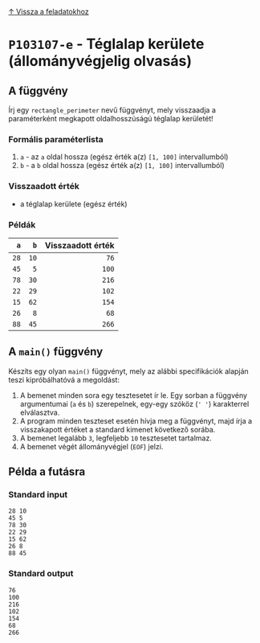 
[↑ Vissza a feladatokhoz](./README.md)

# `P103107-e` - Téglalap kerülete (állományvégjelig olvasás)

## A függvény

Írj egy `rectangle_perimeter` nevű függvényt, mely visszaadja a paraméterként megkapott oldalhosszúságú téglalap kerületét!

### Formális paraméterlista

1. `a` - az `a` oldal hossza (egész érték a(z) `[1, 100]` intervallumból)
1. `b` - a `b` oldal hossza (egész érték a(z) `[1, 100]` intervallumból)

### Visszaadott érték

* a téglalap kerülete (egész érték)

### Példák

| `a` | `b` | Visszaadott érték | 
| ---: | ---: | --: | 
| `28` | `10` | `76` | 
| `45` | `5` | `100` | 
| `78` | `30` | `216` | 
| `22` | `29` | `102` | 
| `15` | `62` | `154` | 
| `26` | `8` | `68` | 
| `88` | `45` | `266` | 

## A `main()` függvény

Készíts egy olyan `main()` függvényt, mely az alábbi specifikációk alapján teszi kipróbálhatóvá a megoldást:

1. A bemenet minden sora egy tesztesetet ír le. Egy sorban a függvény argumentumai (`a` és `b`) szerepelnek, egy-egy szóköz (`' '`) karakterrel elválasztva.
1. A program minden teszteset esetén hívja meg a függvényt, majd írja a visszakapott értéket a standard kimenet következő sorába.
1. A bemenet legalább `3`, legfeljebb `10` tesztesetet tartalmaz.
1. A bemenet végét állományvégjel (`EOF`) jelzi.

## Példa a futásra

### Standard input

```
28 10
45 5
78 30
22 29
15 62
26 8
88 45
```

### Standard output

```
76
100
216
102
154
68
266
```